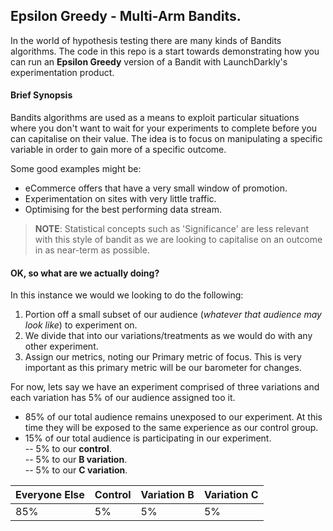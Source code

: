 ## Epsilon Greedy - Multi-Arm Bandits.

In the world of hypothesis testing there are many kinds of Bandits algorithms. The code in this repo is a start towards demonstrating how you can run an **Epsilon Greedy** version of a Bandit with LaunchDarkly's experimentation product.

#### Brief Synopsis

Bandits algorithms are used as a means to exploit particular situations where you don't want to wait for your experiments to complete before you can capitalise on their value. The idea is to focus on manipulating a specific variable in order to gain more of a specific outcome. 

Some good examples might be: 

* eCommerce offers that have a very small window of promotion.
* Experimentation on sites with very little traffic.
* Optimising for the best performing data stream.

> **NOTE**: Statistical concepts such as 'Significance' are less relevant with this style of bandit as we are looking to capitalise on an outcome in as near-term as possible.

#### OK, so what are we actually doing?

In this instance we would we looking to do the following: 

1. Portion off a small subset of our audience (_whatever that audience may look like_) to experiment on. 
2. We divide that into our variations/treatments as we would do with any other experiment.
3. Assign our metrics, noting our Primary metric of focus. This is very important as this primary metric will be our barometer for changes.

For now, lets say we have an experiment comprised of three variations and each variation has 5% of our audience assigned too it.

- 85% of our total audience remains unexposed to our experiment. At this time they will be exposed to the same experience as our control group.
- 15% of our total audience is participating in our experiment.  
-- 5% to our **control**.   
-- 5% to our **B variation**.   
-- 5% to our **C variation**.   


|Everyone Else| Control | Variation B| Variation C|
|:----------|:----------|:----------|:----------|
|85%|5%|5%|5%|

